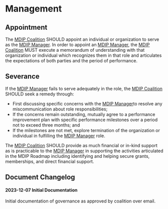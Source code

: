 # Management

## Appointment

The [MDIP Coalition](../governance.md/#mdip-coalition) SHOULD appoint an individual or organization to serve as the [MDIP Manager](../governance.md/#mdip-manager). In order to appoint an [MDIP Manager](../governance.md/#mdip-manager), the [MDIP Coalition](../governance.md/#mdip-coalition) MUST execute a memorandum of understanding with that organization or individual which recognizes them in that role and articulates the expectations of both parties and the period of performance.

## Severance

If the [MDIP Manager](../governance.md/#mdip-manager) fails to serve adequately in the role, the [MDIP Coalition](../governance.md/#mdip-coalition) SHOULD seek a remedy through:

- First discussing specific concerns with the [MDIP Manager](../governance.md/#mdip-manager)to resolve any miscommunication about role responsibilities;
- If the concerns remain outstanding, mutually agree to a performance improvement plan with specific performance milestones over a period not to exceed three months; and
- If the milestones are not met, explore termination of the organization or individual in fulfilling the [MDIP Manager](../governance.md/#mdip-manager) role.

The [MDIP Coalition](../governance.md/#mdip-coalition) SHOULD provide as much financial or in-kind support as is practicable to the [MDIP Manager](../governance.md/#mdip-manager) in supporting the activities articulated in the MDIP Roadmap including identifying and helping secure grants, memberships, and direct financial support.

## Document Changelog

#### 2023-12-07 Initial Documentation

Initial documentation of governance as approved by coalition over email.
